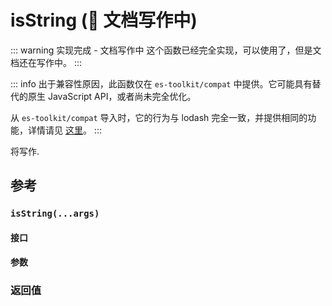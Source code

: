 # isString (🚧 文档写作中)

::: warning 实现完成 - 文档写作中
这个函数已经完全实现，可以使用了，但是文档还在写作中。
:::

::: info
出于兼容性原因，此函数仅在 `es-toolkit/compat` 中提供。它可能具有替代的原生 JavaScript API，或者尚未完全优化。

从 `es-toolkit/compat` 导入时，它的行为与 lodash 完全一致，并提供相同的功能，详情请见 [这里](../../../compatibility.md)。
:::

将写作.

## 参考

### `isString(...args)`

#### 接口

#### 参数

### 返回值